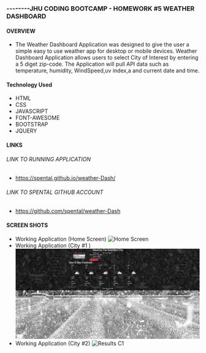 ### --------JHU CODING BOOTCAMP - HOMEWORK #5 WEATHER DASHBOARD 


#### OVERVIEW
- The Weather Dashboard Application was designed to give the user a simple easy to use weather app for desktop or mobile devices. Weather Dashboard Application allows users to select City of Interest by entering a 5 diget zip-code. The Application will pull API data such as temperature, humidity, WindSpeed,uv index,a and current date and time. 

#### Technology Used

- HTML
- CSS
- JAVASCRIPT
- FONT-AWESOME
- BOOTSTRAP
- JQUERY

#### LINKS 
###### LINK TO RUNNING APPLICATION
- https://spental.github.io/weather-Dash/
###### LINK TO SPENTAL GITHUB ACCOUNT
- https://github.com/spental/weather-Dash
#### SCREEN SHOTS
- Working Application (Home Screen)
![Home Screen](./Assets/home.png)
- Working Application (City #1 )
![Results C2](./Assets/city1.png)
- Working Application (City #2)
![Results C1](./assets/city2.png)